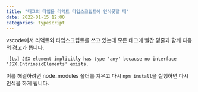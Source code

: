 ```yaml
---
title: "태그의 타입을 리액트 타입스크립트에 인식못할 때"
date: 2022-01-15 12:00
categories: typescript
---
```


vscode에서 리액트와 타입스크립트를 쓰고 있는데 모든 태그에 빨간 밑줄과 함께 다음의 경고가 뜹니다.

```
 [ts] JSX element implicitly has type 'any' because no interface 'JSX.IntrinsicElements' exists.
```

이를 해결하려면 node_modules 폴더를 지우고 다시 `npm install`을 실행하면 다시 인식을 하게 됩니다.
